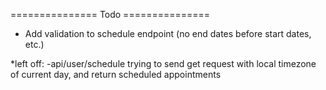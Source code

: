 =============== Todo ===============
- Add validation to schedule endpoint (no end dates before start dates, etc.)

*left off:
-api/user/schedule trying to send get request with local timezone of current day, and return scheduled appointments